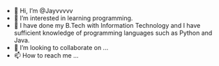- 👋 Hi, I’m @Jayvvvvv
- 👀 I’m interested in learning programming.
- 🌱 I have done my B.Tech with Information Technology and I have sufficient knowledge of programming languages such as Python and Java.
- 💞️ I’m looking to collaborate on ...
- 📫 How to reach me ...

<!---
Jayvvvvv/Jayvvvvv is a ✨ special ✨ repository because its `README.md` (this file) appears on your GitHub profile.
You can click the Preview link to take a look at your changes.
--->
